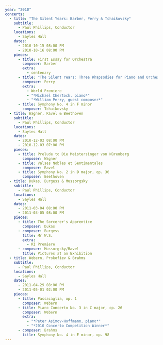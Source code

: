 ```yaml
---
year: "2010"
concerts:
  - title: "The Silent Years: Barber, Perry & Tchaikovsky"
    subtitle:
      - Paul Phillips, Conductor
    locations:
      - Sayles Hall
    dates:
      - 2010-10-15 08:00 PM
      - 2010-10-16 08:00 PM
    pieces:
      - title: First Essay for Orchestra
        composer: Barber
        extra:
          - centenary
      - title: "The Silent Years: Three Rhapsodies for Piano and Orchestra"
        composer: Perry
        extra:
          - World Premiere
          - "*Michael Chertock, piano*"
          - "*William Perry, guest composer*"
      - title: Symphony No. 4 in F minor
        composer: Tchaikovsky
  - title: Wagner, Ravel & Beethoven
    subtitle:
      - Paul Phillips, Conductor
    locations:
      - Sayles Hall
    dates:
      - 2010-12-03 08:00 PM
      - 2010-12-03 07:00 PM
    pieces:
      - title: Prelude to Die Meistersinger von Nürenberg
        composer: Wagner
      - title: Valses Nobles et Sentimentales
        composer: Ravel
      - title: Symphony No. 2 in D major, op. 36
        composer: Beethoven
  - title: Dukas, Burgess & Mussorgsky
    subtitle:
      - Paul Phillips, Conductor
    locations:
      - Sayles Hall
    dates:
      - 2011-03-04 08:00 PM
      - 2011-03-05 08:00 PM
    pieces:
      - title: The Sorcerer's Apprentice
        composer: Dukas
      - composer: Burgess
        title: Mr W.S.
        extra:
          - RI Premiere
      - composer: Mussorgsky/Ravel
        title: Pictures at an Exhibition
  - title: Webern, Prokofiev & Brahms
    subtitle:
      - Paul Phillips, Conductor
    locations:
      - Sayles Hall
    dates:
      - 2011-04-29 08:00 PM
      - 2011-05-01 02:00 PM
    pieces:
      - title: Passacaglia, op. 1
        composer: Webern
      - title: Piano Concerto No. 3 in C major, op. 26
        composer: Webern
        extra:
          - "*Peter Asimov-Hoffmann, piano*"
          - "*2010 Concerto Competition Winner*"
      - composer: Brahms
        title: Symphony No. 4 in E minor, op. 98
---
```

